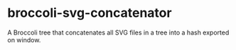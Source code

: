 broccoli-svg-concatenator
=========================

A Broccoli tree that concatenates all SVG files in a tree into a hash exported on window.
